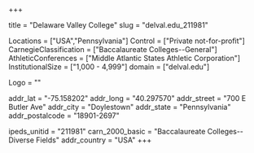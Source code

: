 
+++

title = "Delaware Valley College"
slug = "delval.edu_211981"

Locations = ["USA","Pennsylvania"]
Control = ["Private not-for-profit"]
CarnegieClassification = ["Baccalaureate Colleges--General"]
AthleticConferences = ["Middle Atlantic States Athletic Corporation"]
InstitutionalSize = ["1,000 - 4,999"]
domain = ["delval.edu"]

Logo = ""

addr_lat = "-75.158202"
addr_long = "40.297570"
addr_street = "700 E Butler Ave"
addr_city = "Doylestown"
addr_state = "Pennsylvania"
addr_postalcode = "18901-2697"

ipeds_unitid = "211981"
carn_2000_basic = "Baccalaureate Colleges--Diverse Fields"
addr_country = "USA"
+++
    
